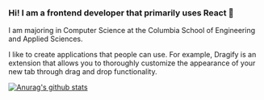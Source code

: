 ### Hi! I am a frontend developer that primarily uses React :hammer:

I am majoring in Computer Science at the Columbia School of Engineering and Applied Sciences.

I like to create applications that people can use. For example, Dragify is an extension that allows you to thoroughly customize the appearance of your new tab through drag and drop functionality.

[![Anurag's github stats](https://github-readme-stats.vercel.app/api?username=etesam913&hide=prs,issues,contribs)](https://github.com/anuraghazra/github-readme-stats)
